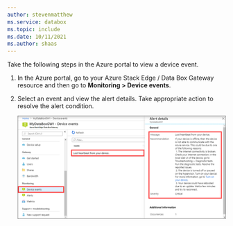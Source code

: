 ```yaml
---
author: stevenmatthew
ms.service: databox  
ms.topic: include
ms.date: 10/11/2021
ms.author: shaas
---
```


Take the following steps in the Azure portal to view a device event. 

1. In the Azure portal, go to your Azure Stack Edge / Data Box Gateway resource and then go to **Monitoring > Device events**.
2. Select an event and view the alert details. Take appropriate action to resolve the alert condition.

    ![Screenshot showing alert details on the "Device events" blade in the Azure portal. The "Device events" menu item, the alert, and alert details are highlighted.](media/data-box-edge-gateway-view-device-events/view-device-events.png)
